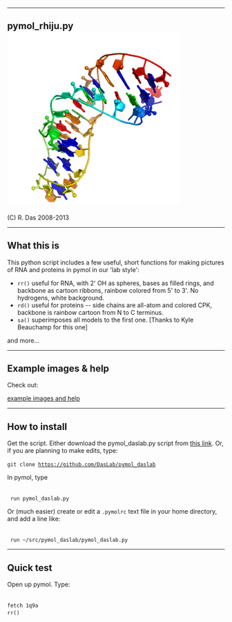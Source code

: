 -----------------------
 pymol_rhiju.py    ![1q9a example image](1q9a.png)
-----------------------
(C) R. Das 2008-2013

------------
What this is
------------

This python script includes a few useful, short functions for making pictures of RNA and proteins in pymol in our 'lab style':

<ul>
<li><code>rr()</code>
 useful for RNA, with 2' OH as spheres, bases as filled rings, and backbone as cartoon ribbons, rainbow colored from 5' to 3'. No hydrogens, white background. 
</li>

<li>
<code>rd()</code>
 useful for proteins -- side chains are all-atom and colored CPK, backbone is rainbow cartoon from N to C terminus.
</li>

<li>
<code>sa()</code>
 superimposes all models to the first one. [Thanks to Kyle Beauchamp for this one]
</li>
</ul>

and more...

--------------
Example images & help
--------------
Check out: 

[example images and help](https://docs.google.com/document/d/1uWeEEGPjAceaw07ESf9bec-FrxW4Bx6jGaBqoHbSXuo/edit)


--------------
How to install
--------------

Get the script. Either download the pymol_daslab.py script from [this link](https://raw.github.com/DasLab/pymol_daslab/master/pymol_daslab.py).
Or, if you are planning to make edits, type:

<code>git clone https://github.com/DasLab/pymol_daslab</code>

In pymol, type 

<code>
 run pymol_daslab.py
</code>

Or (much easier) create or edit a <code>.pymolrc</code> text file in your home directory, and add a line like:

<code>
 run ~/src/pymol_daslab/pymol_daslab.py
</code>

--------------
Quick test
--------------

Open up pymol. Type:

<code>
fetch 1q9a
rr()
</code>

